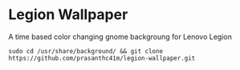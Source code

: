 # Legion Wallpaper
A time based color changing gnome backgroung for Lenovo Legion 

```
sudo cd /usr/share/background/ && git clone https://github.com/prasanthc41m/legion-wallpaper.git  
```
